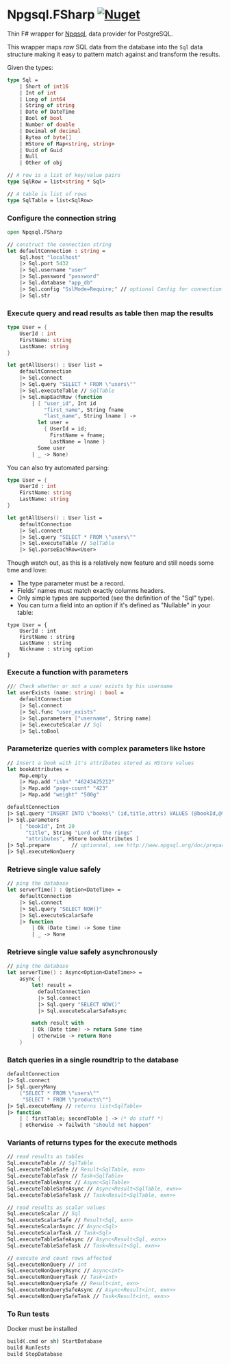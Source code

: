 # Npgsql.FSharp [![Nuget](https://img.shields.io/nuget/v/Npgsql.FSharp.svg?colorB=green)](https://www.nuget.org/packages/Npgsql.FSharp)

Thin F# wrapper for [Npqsql](https://github.com/npgsql/npgsql), data provider for PostgreSQL.

This wrapper maps *raw* SQL data from the database into the `Sql` data structure making it easy to pattern match against and transform the results.

Given the types:
```fs
type Sql =
    | Short of int16
    | Int of int
    | Long of int64
    | String of string
    | Date of DateTime
    | Bool of bool
    | Number of double
    | Decimal of decimal
    | Bytea of byte[]
    | HStore of Map<string, string>
    | Uuid of Guid
    | Null
    | Other of obj

// A row is a list of key/value pairs
type SqlRow = list<string * Sql>

// A table is list of rows
type SqlTable = list<SqlRow>
```
### Configure the connection string
```fs
open Npqsql.FSharp

// construct the connection string
let defaultConnection : string =
    Sql.host "localhost"
    |> Sql.port 5432
    |> Sql.username "user"
    |> Sql.password "password"
    |> Sql.database "app_db"
    |> Sql.config "SslMode=Require;" // optional Config for connection string
    |> Sql.str
```

### Execute query and read results as table then map the results
```fs
type User = {
    UserId : int
    FirstName: string
    LastName: string
}

let getAllUsers() : User list =
    defaultConnection
    |> Sql.connect
    |> Sql.query "SELECT * FROM \"users\""
    |> Sql.executeTable // SqlTable
    |> Sql.mapEachRow (function
        | [ "user_id", Int id
            "first_name", String fname
            "last_name", String lname ] ->
          let user =
            { UserId = id;
              FirstName = fname;
              LastName = lname }
          Some user
        | _ -> None)
```

You can also try automated parsing:

```fs
type User = {
    UserId : int
    FirstName: string
    LastName: string
}

let getAllUsers() : User list =
    defaultConnection
    |> Sql.connect
    |> Sql.query "SELECT * FROM \"users\""
    |> Sql.executeTable // SqlTable
    |> Sql.parseEachRow<User>
```

Though watch out, as this is a relatively new feature and still needs some time and love:
* The type parameter must be a record.
* Fields' names must match exactly columns headers.
* Only simple types are supported (see the definition of the "Sql" type).
* You can turn a field into an option if it's defined as "Nullable" in your table:
```
type User = {
    UserId : int
    FirstName : string
    LastName : string
    Nickname : string option
}
```

### Execute a function with parameters
```fs
/// Check whether or not a user exists by his username
let userExists (name: string) : bool =
    defaultConnection
    |> Sql.connect
    |> Sql.func "user_exists"
    |> Sql.parameters ["username", String name]
    |> Sql.executeScalar // Sql
    |> Sql.toBool
```
### Parameterize queries with complex parameters like hstore
```fs
// Insert a book with it's attributes stored as HStore values
let bookAttributes =
    Map.empty
    |> Map.add "isbn" "46243425212"
    |> Map.add "page-count" "423"
    |> Map.add "weight" "500g"

defaultConnection
|> Sql.query "INSERT INTO \"books\" (id,title,attrs) VALUES (@bookId,@title,@attributes)"
|> Sql.parameters
    [ "bookId", Int 20
      "title", String "Lord of the rings"
      "attributes", HStore bookAttributes ]
|> Sql.prepare       // optionnal, see http://www.npgsql.org/doc/prepare.html
|> Sql.executeNonQuery
```
### Retrieve single value safely
```fs
// ping the database
let serverTime() : Option<DateTime> =
    defaultConnection
    |> Sql.connect
    |> Sql.query "SELECT NOW()"
    |> Sql.executeScalarSafe
    |> function
        | Ok (Date time) -> Some time
        | _ -> None
```
### Retrieve single value safely asynchronously
```fs
// ping the database
let serverTime() : Async<Option<DateTime>> =
    async {
        let! result =
          defaultConnection
          |> Sql.connect
          |> Sql.query "SELECT NOW()"
          |> Sql.executeScalarSafeAsync

        match result with
        | Ok (Date time) -> return Some time
        | otherwise -> return None
    }
```
### Batch queries in a single roundtrip to the database
```fs
defaultConnection
|> Sql.connect
|> Sql.queryMany
    ["SELECT * FROM \"users\""
     "SELECT * FROM \"products\""]
|> Sql.executeMany // returns list<SqlTable>
|> function
    | [ firstTable; secondTable ] -> (* do stuff *)
    | otherwise -> failwith "should not happen"
```
### Variants of returns types for the execute methods
```fs
// read results as tables
Sql.executeTable // SqlTable
Sql.executeTableSafe // Result<SqlTable, exn>
Sql.executeTableTask // Task<SqlTable>
Sql.executeTableAsync // Async<SqlTable>
Sql.executeTableSafeAsync // Async<Result<SqlTable, exn>>
Sql.executeTableSafeTask // Task<Result<SqlTable, exn>>

// read results as scalar values
Sql.executeScalar // Sql
Sql.executeScalarSafe // Result<Sql, exn>
Sql.executeScalarAsync // Async<Sql>
Sql.executeScalarTask // Task<Sql>
Sql.executeTableSafeAsync // Async<Result<Sql, exn>>
Sql.executeTableSafeTask // Task<Result<Sql, exn>>

// execute and count rows affected
Sql.executeNonQuery // int
Sql.executeNonQueryAsync // Async<int>
Sql.executeNonQueryTask // Task<int>
Sql.executeNonQuerySafe // Result<int, exn>
Sql.executeNonQuerySafeAsync // Async<Result<int, exn>>
Sql.executeNonQuerySafeTask // Task<Result<int, exn>>
```

### To Run tests

Docker must be installed

```cmd
build(.cmd or sh) StartDatabase
build RunTests
build StopDatabase
```
